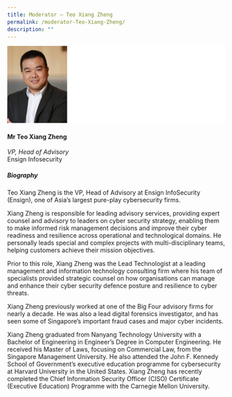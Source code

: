 ```yaml
---
title: Moderator – Teo Xiang Zheng
permalink: /moderator-Teo-Xiang-Zheng/
description: ""
---
```

![](/images/Speakers/Teo%20Xiang%20Zheng.jpg)

#### **Mr Teo Xiang Zheng**

*VP, Head of Advisory*  
Ensign Infosecurity

##### **Biography**
Teo Xiang Zheng is the VP, Head of Advisory at Ensign InfoSecurity (Ensign), one of Asia’s largest pure-play cybersecurity firms.
 
Xiang Zheng is responsible for leading advisory services, providing expert counsel and advisory to leaders on cyber security strategy, enabling them to make informed risk management decisions and improve their cyber readiness and resilience across operational and technological domains. He personally leads special and complex projects with multi-disciplinary teams, helping customers achieve their mission objectives.  
 
Prior to this role, Xiang Zheng was the Lead Technologist at a leading management and information technology consulting firm where his team of specialists provided strategic counsel on how organisations can manage and enhance their cyber security defence posture and resilience to cyber threats. 
 
Xiang Zheng previously worked at one of the Big Four advisory firms for nearly a decade. He was also a lead digital forensics investigator, and has seen some of Singapore’s important fraud cases and major cyber incidents. 
 
Xiang Zheng graduated from Nanyang Technology University with a Bachelor of Engineering in Engineer’s Degree in Computer Engineering. He received his Master of Laws, focusing on Commercial Law, from the Singapore Management University. He also attended the John F. Kennedy School of Government’s executive education programme for cybersecurity at Harvard University in the United States. Xiang Zheng has recently completed the Chief Information Security Officer (CISO) Certificate (Executive Education) Programme with the Carnegie Mellon University.